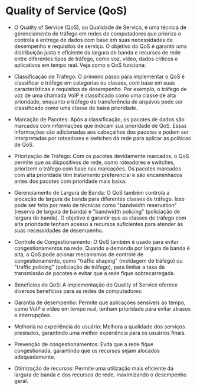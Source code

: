 # Quality of Service (QoS)

* O Quality of Service (QoS), ou Qualidade de Serviço, é uma técnica de gerenciamento de tráfego em redes de computadores que prioriza e controla a entrega de dados com base em suas necessidades de desempenho e requisitos de serviço. O objetivo do QoS é garantir uma distribuição justa e eficiente da largura de banda e recursos de rede entre diferentes tipos de tráfego, como voz, vídeo, dados críticos e aplicativos em tempo real. Veja como o QoS funciona:

* Classificação de Tráfego: O primeiro passo para implementar o QoS é classificar o tráfego em categorias ou classes, com base em suas características e requisitos de desempenho. Por exemplo, o tráfego de voz de uma chamada VoIP é classificado como uma classe de alta prioridade, enquanto o tráfego de transferência de arquivos pode ser classificado como uma classe de baixa prioridade.

* Marcação de Pacotes: Após a classificação, os pacotes de dados são marcados com informações que indicam sua prioridade de QoS. Essas informações são adicionadas aos cabeçalhos dos pacotes e podem ser interpretadas por roteadores e switches da rede para aplicar as políticas de QoS.

* Priorização de Tráfego: Com os pacotes devidamente marcados, o QoS permite que os dispositivos de rede, como roteadores e switches, priorizem o tráfego com base nas marcações. Os pacotes marcados com alta prioridade têm tratamento preferencial e são encaminhados antes dos pacotes com prioridade mais baixa.

* Gerenciamento de Largura de Banda: O QoS também controla a alocação de largura de banda para diferentes classes de tráfego. Isso pode ser feito por meio de técnicas como "bandwidth reservation" (reserva de largura de banda) e "bandwidth policing" (policiação de largura de banda). O objetivo é garantir que as classes de tráfego com alta prioridade tenham acesso a recursos suficientes para atender às suas necessidades de desempenho.

* Controle de Congestionamento: O QoS também é usado para evitar congestionamentos na rede. Quando a demanda por largura de banda é alta, o QoS pode acionar mecanismos de controle de congestionamento, como "traffic shaping" (moldagem de tráfego) ou "traffic policing" (policiação de tráfego), para limitar a taxa de transmissão de pacotes e evitar que a rede fique sobrecarregada.

* Benefícios do QoS: A implementação do Quality of Service oferece diversos benefícios para as redes de computadores:

* Garantia de desempenho: Permite que aplicações sensíveis ao tempo, como VoIP e vídeo em tempo real, tenham prioridade para evitar atrasos e interrupções.

* Melhoria na experiência do usuário: Melhora a qualidade dos serviços prestados, garantindo uma melhor experiência para os usuários finais.

* Prevenção de congestionamentos: Evita que a rede fique congestionada, garantindo que os recursos sejam alocados adequadamente.

* Otimização de recursos: Permite uma utilização mais eficiente da largura de banda e dos recursos de rede, maximizando o desempenho geral.